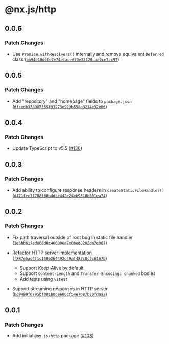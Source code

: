 # @nx.js/http

## 0.0.6

### Patch Changes

- Use `Promise.withResolvers()` internally and remove equivalent `Deferred` class ([`bb94e10d9fe7e74eface679e35120caa9ce7cc97`](https://github.com/TooTallNate/nx.js/commit/bb94e10d9fe7e74eface679e35120caa9ce7cc97))

## 0.0.5

### Patch Changes

- Add "repository" and "homepage" fields to `package.json` ([`dfcedb338987565f93273e929b558a8214e32e06`](https://github.com/TooTallNate/nx.js/commit/dfcedb338987565f93273e929b558a8214e32e06))

## 0.0.4

### Patch Changes

- Update TypeScript to v5.5 ([#136](https://github.com/TooTallNate/nx.js/pull/136))

## 0.0.3

### Patch Changes

- Add ability to configure response headers in `createStaticFileHandler()` ([`d471fec11708f60a4dce442e24eb9318b301ea74`](https://github.com/TooTallNate/nx.js/commit/d471fec11708f60a4dce442e24eb9318b301ea74))

## 0.0.2

### Patch Changes

- Fix path traversal outside of root bug in static file handler ([`1e6bb617ed866d0c400088a7c0bed8202da7e967`](https://github.com/TooTallNate/nx.js/commit/1e6bb617ed866d0c400088a7c0bed8202da7e967))

- Refactor HTTP server implementation ([`f887e5ad4f1c160b264492d49af487c8c2c6167b`](https://github.com/TooTallNate/nx.js/commit/f887e5ad4f1c160b264492d49af487c8c2c6167b))

  - Support Keep-Alive by default
  - Support `Content-Length` and `Transfer-Encoding: chunked` bodies
  - Add tests using `vitest`

- Support streaming responses in HTTP server ([`bc9499f0795bf081b0ce606cf54e7b87b20fdaa2`](https://github.com/TooTallNate/nx.js/commit/bc9499f0795bf081b0ce606cf54e7b87b20fdaa2))

## 0.0.1

### Patch Changes

- Add initial `@nx.js/http` package ([#103](https://github.com/TooTallNate/nx.js/pull/103))
